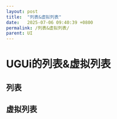 ```yaml
---
layout: post
title:  "列表&虚拟列表"
date:   2025-07-06 09:40:39 +0800
permalink: /列表&虚拟列表/
parent: UI
---
```


# UGUi的列表&虚拟列表

## 列表
## 虚拟列表